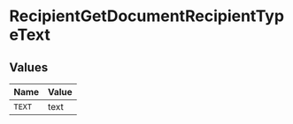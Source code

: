 # RecipientGetDocumentRecipientTypeText


## Values

| Name   | Value  |
| ------ | ------ |
| `TEXT` | text   |